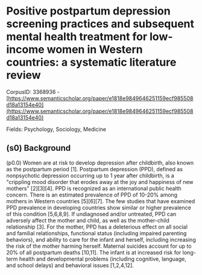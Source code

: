 # Positive postpartum depression screening practices and subsequent mental health treatment for low-income women in Western countries: a systematic literature review

CorpusID: 3368936 - [https://www.semanticscholar.org/paper/e1818e9849646251159ecf985508d18a13154e40](https://www.semanticscholar.org/paper/e1818e9849646251159ecf985508d18a13154e40)

Fields: Psychology, Sociology, Medicine

## (s0) Background
(p0.0) Women are at risk to develop depression after childbirth, also known as the postpartum period [1]. Postpartum depression (PPD), defined as nonpsychotic depression occurring up to 1 year after childbirth, is a "crippling mood disorder that erodes away at the joy and happiness of new mothers" [2][3][4]. PPD is recognized as an international public health concern. There is an estimated prevalence of PPD of 10-20% among mothers in Western countries [5][6][7]. The few studies that have examined PPD prevalence in developing countries show similar or higher prevalence of this condition [5,6,8,9]. If undiagnosed and/or untreated, PPD can adversely affect the mother and child, as well as the mother-child relationship [3]. For the mother, PPD has a deleterious effect on all social and familial relationships, functional status (including impaired parenting behaviors), and ability to care for the infant and herself, including increasing the risk of the mother harming herself. Maternal suicides account for up to 20% of all postpartum deaths [10,11]. The infant is at increased risk for long-term health and developmental problems (including cognitive, language, and school delays) and behavioral issues [1,2,4,12].

